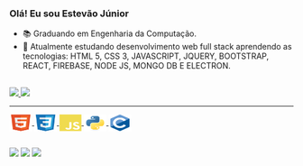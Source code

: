 ###  Olá! Eu sou Estevão Júnior

- 📚 Graduando em Engenharia da Computação.
- 🌱 Atualmente estudando desenvolvimento web full stack aprendendo as tecnologias: HTML 5, CSS 3, JAVASCRIPT, JQUERY, BOOTSTRAP, REACT, FIREBASE, NODE JS, MONGO DB E ELECTRON.

##

<div>
  <a href="https://github.com/estevaohljunior">
  <img height="160" src="https://github-readme-stats.vercel.app/api?username=estevaohljunior&show_icons=true&theme=merko&include_all_commits=true&count_private=true"/>
  <img height="160" src="https://github-readme-stats.vercel.app/api/top-langs/?username=estevaohljunior&hide=html,ejs&layout=compact&langs_count=7&theme=nightowl"/>
</div>
    
<hr>
 <div style="display: inline_block">
  <img align="center" alt="Wes-HTML" height="30" width="40" src="https://raw.githubusercontent.com/devicons/devicon/master/icons/html5/html5-original.svg">
  <img align="center" alt="Wes-CSS" height="30" width="40" src="https://raw.githubusercontent.com/devicons/devicon/master/icons/css3/css3-original.svg">
  <img align="center" alt="Wes-Js" height="30" width="40" src="https://raw.githubusercontent.com/devicons/devicon/master/icons/javascript/javascript-plain.svg">
  <img align="center" alt="Rafa-Python" height="30" width="40" src="https://raw.githubusercontent.com/devicons/devicon/master/icons/python/python-original.svg">
  <img align="center" alt="Rafa-postgre" height="30" width="40" src="https://github.com/devicons/devicon/blob/master/icons/c/c-original.svg">
</div>

  ##

<div> 
  <a href="https://www.linkedin.com/in/estevaojunior/" target="_blank"><img src="https://img.shields.io/badge/-LinkedIn-%230077B5?style=for-the-badge&logo=linkedin&logoColor=white" target="_blank"></a> 
  <a href="https://www.instagram.com/estevao_juniorh/"_blank"><img src="https://img.shields.io/badge/-Instagram-%23E4405F?style=for-the-badge&logo=instagram&logoColor=white"       target="_blank"></a> 
  <a href = "mailto:estevaoholandajr@gmail.com"><img src="https://img.shields.io/badge/Gmail-D14836?style=for-the-badge&logo=gmail&logoColor=white" target="_blank"></a>
  
</div> 
